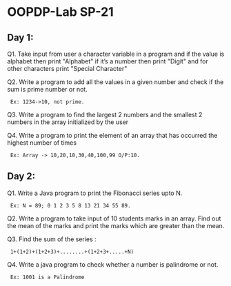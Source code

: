 # OOPDP-Lab SP-21
## Day 1:

 Q1. Take input from user a character variable in a program and if the value is alphabet then print
     "Alphabet" if it’s a number then print "Digit" and for other characters print "Special 
     Character"
     

 Q2. Write a program to add all the values in a given number and check if the sum is prime
     number or not. 
     
     Ex: 1234->10, not prime.
 
 
 Q3. Write a program to find the largest 2 numbers and the smallest 2 numbers in the array
     initialized by the user
 
 
 Q4. Write a program to print the element of an array that has occurred the highest number of
     times 
     
     Ex: Array -> 10,20,10,30,40,100,99 O/P:10.

## Day 2:
 
 Q1. Write a Java program to print the Fibonacci series upto N.
     
     Ex: N = 89; 0 1 2 3 5 8 13 21 34 55 89.
 
 Q2. Write a program to take input of 10 students marks in an array. 
  	  Find out the mean of the marks and print the marks which are 
     greater than the mean. 
     
 
 Q3. Find the sum of the series :
 
     1+(1+2)+(1+2+3)+........+(1+2+3+.....+N)
     
     
 Q4. Write a java program to check whether a number is palindrome or not.
 
     Ex: 1001 is a Palindrome

